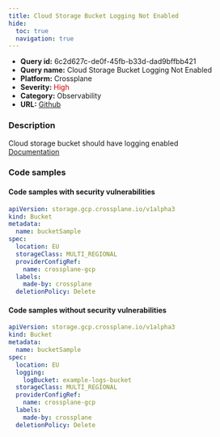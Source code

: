 ```yaml
---
title: Cloud Storage Bucket Logging Not Enabled
hide:
  toc: true
  navigation: true
---
```


<style>
  .highlight .hll {
    background-color: #ff171742;
  }
  .md-content {
    max-width: 1100px;
    margin: 0 auto;
  }
</style>

-   **Query id:** 6c2d627c-de0f-45fb-b33d-dad9bffbb421
-   **Query name:** Cloud Storage Bucket Logging Not Enabled
-   **Platform:** Crossplane
-   **Severity:** <span style="color:#C00">High</span>
-   **Category:** Observability
-   **URL:** [Github](https://github.com/Checkmarx/kics/tree/master/assets/queries/crossplane/gcp/cloud_storage_bucket_logging_not_enabled)

### Description
Cloud storage bucket should have logging enabled<br>
[Documentation](https://doc.crds.dev/github.com/crossplane/provider-gcp/storage.gcp.crossplane.io/Bucket/v1alpha3@v0.21.0#spec-logging)

### Code samples
#### Code samples with security vulnerabilities
```yaml title="Positive test num. 1 - yaml file" hl_lines="5"
apiVersion: storage.gcp.crossplane.io/v1alpha3
kind: Bucket
metadata:
  name: bucketSample
spec:
  location: EU
  storageClass: MULTI_REGIONAL
  providerConfigRef:
    name: crossplane-gcp
  labels:
    made-by: crossplane
  deletionPolicy: Delete

```


#### Code samples without security vulnerabilities
```yaml title="Negative test num. 1 - yaml file"
apiVersion: storage.gcp.crossplane.io/v1alpha3
kind: Bucket
metadata:
  name: bucketSample
spec:
  location: EU
  logging:
    logBucket: example-logs-bucket
  storageClass: MULTI_REGIONAL
  providerConfigRef:
    name: crossplane-gcp
  labels:
    made-by: crossplane
  deletionPolicy: Delete

```
